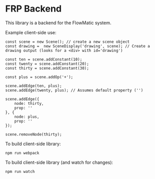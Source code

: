 # FRP Backend
This library is a backend for the FlowMatic system.

Example client-side use:
```
const scene = new Scene(); // create a new scene object
const drawing =  new SceneDisplay('drawing', scene); // Create a drawing output (looks for a <div> with id='drawing')

const ten = scene.addConstant(10);
const twenty = scene.addConstant(20);
const thirty = scene.addConstant(30);

const plus = scene.addOp('+');

scene.addEdge(ten, plus);
scene.addEdge(twenty, plus); // Assumes default property ('')

scene.addEdge({
    node: thirty,
    prop: ''
}, {
    node: plus,
    prop: ''
});

scene.removeNode(thirty);
```


To build client-side library:
```
npm run webpack
```

To build client-side library (and watch for changes):
```
npm run watch
```